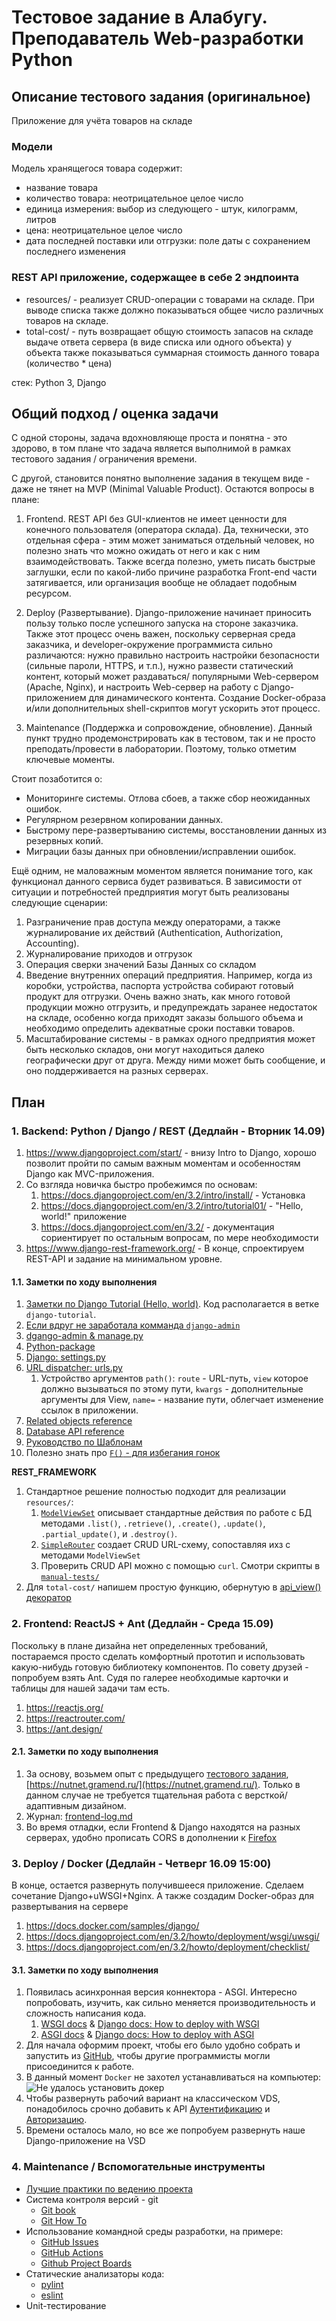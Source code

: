 # Тестовое задание в Алабугу. Преподаватель Web-разработки Python

## Описание тестового задания (оригинальное)

Приложение для учёта товаров на складе

### Модели

Модель хранящегося товара содержит:

- название товара
- количество товара: неотрицательное целое число
- единица измерения: выбор из следующего - штук, килограмм, литров
- цена: неотрицательное целое число
- дата последней поставки или отгрузки: поле даты с сохранением последнего изменения

### REST API приложение, содержащее в себе 2 эндпоинта

- resources/ - реализует CRUD-операции с товарами на складе. При выводе списка
также должно показываться общее число различных товаров на складе.
- total-cost/ - путь возвращает общую стоимость запасов на складе выдаче ответа
сервера (в виде списка или одного объекта) у объекта также показываться суммарная
стоимость данного товара (количество * цена)

стек: Python 3, Django

## Общий подход / оценка задачи

С одной стороны, задача вдохновляюще проста и понятна - это здорово, в том плане
что задача является выполнимой в рамках тестового задания / ограничения времени.

С другой, становится понятно выполнение задания в текущем виде - даже не тянет
на MVP (Minimal Valuable Product). Остаются вопросы в плане:

1. Frontend. REST API без GUI-клиентов не имеет ценности для конечного
пользователя (оператора склада). Да, технически, это отдельная сфера - этим может
заниматься отдельный человек, но полезно знать что можно ожидать от него и как
с ним взаимодействовать. Также всегда полезно, уметь писать быстрые заглушки,
если по какой-либо причине разработка Front-end части затягивается, или
организация вообще не обладает подобным ресурсом.

2. Deploy (Развертывание). Django-приложение начинает приносить пользу только
после успешного запуска на стороне заказчика. Также этот процесс очень важен,
поскольку серверная среда заказчика, и developer-окружение программиста сильно
различаются: нужно правильно настроить настройки безопасности (сильные пароли,
HTTPS, и т.п.), нужно развести статический контент, который может раздаваться/
популярными Web-сервером (Apache, Nginx), и настроить Web-сервер на работу с
Django-приложением для динамического контента. Создание Docker-образа и/или
дополнительных shell-скриптов могут ускорить этот процесс.

3. Maintenance (Поддержка и сопровождение, обновление). Данный пункт трудно
продемонстрировать как в тестовом, так и не просто преподать/провести в
лаборатории. Поэтому, только отметим ключевые моменты.

Стоит позаботится о:

- Мониторинге системы. Отлова сбоев, а также сбор неожиданных ошибок.
- Регулярном резервном копировании данных.
- Быстрому пере-развертыванию системы, восстановлении данных из резервных копий.
- Миграции базы данных при обновлении/исправлении ошибок.

Ещё одним, не маловажным моментом является понимание того, как функционал данного
сервиса будет развиваться. В зависимости от ситуации и потребностей предприятия
могут быть реализованы следующие сценарии:

1. Разграничение прав доступа между операторами, а также журналирование их
действий (Authentication, Authorization, Accounting).
2. Журналирование приходов и отгрузок
3. Операция сверки значений Базы Данных со складом
4. Введение внутренних операций предприятия. Например, когда из коробки,
устройства, паспорта устройства собирают готовый продукт для отгрузки.
Очень важно знать, как много готовой продукции можно отгрузить, и предупреждать
заранее недостаток на складе, особенно когда приходят заказы большого объема и
необходимо определить адекватные сроки поставки товаров.
5. Масштабирование системы - в рамках одного предприятия может быть несколько
складов, они могут находиться далеко географически друг от друга. Между ними
может быть сообщение, и оно поддерживается на разных серверах.

## План

### 1. Backend: Python / Django / REST (Дедлайн - Вторник 14.09)

1. https://www.djangoproject.com/start/ - внизу Intro to Django, хорошо позволит
пройти по самым важным моментам и особенностям Django как MVC-приложения.
2. Со взгляда новичка быстро пробежимся по основам:
   1. https://docs.djangoproject.com/en/3.2/intro/install/ - Установка
   2. https://docs.djangoproject.com/en/3.2/intro/tutorial01/ - "Hello, world!" приложение
   3. https://docs.djangoproject.com/en/3.2/ - документация сориентирует по
   остальным вопросам, по мере необходимости
3. https://www.django-rest-framework.org/ - В конце, спроектируем REST-API и
задание на минимальном уровне.

#### 1.1. Заметки по ходу выполнения

1. [Заметки по Django Tutorial (Hello, world)](./tutorial-log.md). Код располагается в ветке `django-tutorial`.
2. [Если вдруг не заработала комманда `django-admin`](https://docs.djangoproject.com/en/3.2/faq/troubleshooting/#troubleshooting-django-admin)
3. [dgango-admin & manage.py](https://docs.djangoproject.com/en/3.2/ref/django-admin/)
4. [Python-package](https://docs.python.org/3/tutorial/modules.html#tut-packages)
5. [Django: settings.py](https://docs.djangoproject.com/en/3.2/topics/settings/)
6. [URL dispatcher: urls.py](https://docs.djangoproject.com/en/3.2/topics/settings/)
   1. Устройство аргументов `path()`: `route` - URL-путь, `view` которое должно вызываться по этому пути, `kwargs` - дополнительные аргументы для View, `name=` - название пути, облегчает изменение ссылок в приложении.
7. [Related objects reference](https://docs.djangoproject.com/en/3.2/ref/models/relations/)
8. [Database API reference](https://docs.djangoproject.com/en/3.2/topics/db/queries/)
9. [Руководство по Шаблонам](https://docs.djangoproject.com/en/3.2/topics/templates/)
10. Полезно знать про [`F()` - для избегания гонок](https://docs.djangoproject.com/en/3.2/ref/models/expressions/#f-expressions)

**REST_FRAMEWORK**

1. Стандартное решение полностью подходит для реализации `resources/`:
   1. [`ModelViewSet`](https://www.django-rest-framework.org/api-guide/viewsets/#modelviewset) описывает стандартные действия по работе с БД методами `.list()`, `.retrieve()`, `.create()`, 
   `.update()`, `.partial_update()`, и `.destroy()`.
   2. [`SimpleRouter`](https://www.django-rest-framework.org/api-guide/routers/#simplerouter)
   создает CRUD URL-схему, сопоставляя ихз с методами `ModelViewSet`
   3. Проверить CRUD API можно с помощью `curl`. Смотри скрипты в [`manual-tests/`](manual-tests/)
2. Для `total-cost/` напишем простую функцию, обернутую в [api_view() декоратор](https://www.django-rest-framework.org/api-guide/views/#function-based-views)

### 2. Frontend: ReactJS + Ant (Дедлайн - Среда 15.09)

Поскольку в плане дизайна нет определенных требований, постараемся просто сделать
комфортный прототип и использовать какую-нибудь готовую библиотеку компонентов.
По совету друзей - попробуем взять Ant. Судя по галерее необходимые карточки
и таблицы для нашей задачи там есть.

1. https://reactjs.org/
2. https://reactrouter.com/
3. https://ant.design/

#### 2.1. Заметки по ходу выполнения

1. За основу, возьмем опыт с предыдущего [тестового задания](https://github.com/Suhoy95/nutnet-weather), [https://nutnet.gramend.ru/](https://nutnet.gramend.ru/).
Только в данном случае не требуется тщательная работа с версткой/адаптивным дизайном.
2. Журнал: [frontend-log.md](frontend-log.md)
3. Во время отладки, если Frontend & Django находятся на разных серверах, 
удобно прописать CORS в дополнении к [Firefox](https://addons.mozilla.org/en-US/firefox/addon/cross-domain-cors/)

### 3. Deploy / Docker (Дедлайн - Четверг 16.09 15:00)

В конце, остается развернуть получившееся приложение. Сделаем сочетание
Django+uWSGI+Nginx. А также создадим Docker-образ для развертывания на сервере

1. https://docs.docker.com/samples/django/
2. https://docs.djangoproject.com/en/3.2/howto/deployment/wsgi/uwsgi/
3. https://docs.djangoproject.com/en/3.2/howto/deployment/checklist/

#### 3.1. Заметки по ходу выполнения

1. Появилась асинхронная версия коннектора - ASGI. Интересно попробовать, 
изучить, как сильно меняется производительность и сложность написания кода.
   1. [WSGI docs](https://wsgi.readthedocs.io/en/latest/index.html) & [Django docs: How to deploy with WSGI](https://docs.djangoproject.com/en/3.2/howto/deployment/wsgi/)
   2. [ASGI docs](https://asgi.readthedocs.io/en/latest/) & [Django docs: How to deploy with ASGI](https://docs.djangoproject.com/en/3.2/howto/deployment/asgi/)
2. Для начала оформим проект, чтобы его было удобно собрать и запустить из 
[GitHub](https://github.com/elsewhencode/project-guidelines/blob/master/README.sample.md), чтобы другие программисты могли присоединится к работе.
3. В данный момент `Docker` не захотел устанавливаться на компьютер:
![Не удалось установить докер](./images/docker-installation-failed.png)
4. Чтобы развернуть рабочий вариант на классическом VDS, понадобилось срочно 
добавить к API [Аутентификацию](https://www.django-rest-framework.org/api-guide/authentication/) и [Авторизацию](https://www.django-rest-framework.org/api-guide/permissions/).
5. Времени осталось мало, но все же попробуем развернуть наше Django-приложение на VSD

### 4. Maintenance / Вспомогательные инструменты

- [Лучшие практики по ведению проекта](https://github.com/elsewhencode/project-guidelines)
- Система контроля версий - git
  - [Git book](https://git-scm.com/book/ru/v2)
  - [Git How To](https://githowto.com/ru)
- Использование командной среды разработки, на примере:
  - [GitHub Issues](https://guides.github.com/features/issues/)
  - [GitHub Actions](https://docs.github.com/en/actions)
  - [Github Project Boards](https://docs.github.com/en/issues/organizing-your-work-with-project-boards/managing-project-boards/about-project-boards)
- Статические анализаторы кода:
  - [pylint](https://www.pylint.org)
  - [eslint](https://eslint.org/)
- Unit-тестирование
